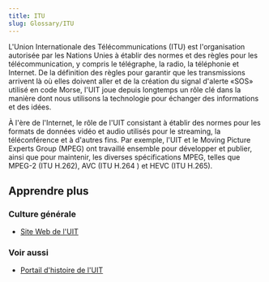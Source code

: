 ```yaml
---
title: ITU
slug: Glossary/ITU
---
```


L'Union Internationale des Télécommunications (ITU) est l'organisation autorisée par les Nations Unies à établir des normes et des règles pour les télécommunication, y compris le télégraphe, la radio, la téléphonie et Internet. De la définition des règles pour garantir que les transmissions arrivent là où elles doivent aller et de la création du signal d'alerte «SOS» utilisé en code Morse, l'UIT joue depuis longtemps un rôle clé dans la manière dont nous utilisons la technologie pour échanger des informations et des idées.

À l'ère de l'Internet, le rôle de l'UIT consistant à établir des normes pour les formats de données vidéo et audio utilisés pour le streaming, la téléconférence et à d'autres fins. Par exemple, l'UIT et le Moving Picture Experts Group (MPEG) ont travaillé ensemble pour développer et publier, ainsi que pour maintenir, les diverses spécifications MPEG, telles que MPEG-2 (ITU H.262), AVC (ITU H.264 ) et HEVC (ITU H.265).

## Apprendre plus

### Culture générale

- [Site Web de l'UIT](https://www.itu.int/)

### Voir aussi

- [Portail d'histoire de l'UIT](https://www.itu.int/en/history/Pages/ITUsHistory.aspx)
